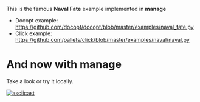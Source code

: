 This is the famous **Naval Fate** example implemented in **manage**

- Docopt example: https://github.com/docopt/docopt/blob/master/examples/naval_fate.py
- Click example: https://github.com/pallets/click/blob/master/examples/naval/naval.py

# And now with **manage**

Take a look or try it locally.

[![asciicast](https://asciinema.org/a/51046.png)](https://asciinema.org/a/51046)
